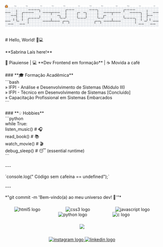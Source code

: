 <picture>
  <source media="(prefers-color-scheme: dark)" srcset="https://raw.githubusercontent.com/imnotSabrina/imnotSabrina/output/pacman-contribution-graph-dark.svg">
  <source media="(prefers-color-scheme: light)" srcset="https://raw.githubusercontent.com/imnotSabrina/imnotSabrina/output/pacman-contribution-graph.svg">
  <img alt="pacman contribution graph" src="https://raw.githubusercontent.com/imnotSabrina/imnotSabrina/output/pacman-contribution-graph.svg">
</picture>

###

<p align="left"># Hello, World! 👩💻  <br><br>**Sabrina Laís here!**  <br><br>📍 Piauiense | 💻 **Dev Frontend em formação** | ☕ Movida a café  <br><br>
### **🎓 Formação Acadêmica**  <br>```bash<br>» IFPI - Análise e Desenvolvimento de Sistemas (Módulo III)  <br>» IFPI - Técnico em Desenvolvimento de Sistemas [Concluído]  <br>» Capacitação Profissional em Sistemas Embarcados  <br>```<br><br>
### **💡 Hobbies**  <br>```python<br>while True:<br>    listen_music()  # 🎧<br>    read_book()     # 📚 <br>    watch_movie()   # 🎬<br>    debug_sleep()   # 😴 (essential runtime)<br>```<br><br>---  <br><br>`console.log(" Código sem cafeína == undefined");`     <br><br>---  <br><br>*"git commit -m 'Bem-vindo(a) ao meu universo dev! 🚀'"*</p>

###

<div align="center">
  <img src="https://cdn.jsdelivr.net/gh/devicons/devicon/icons/html5/html5-original.svg" height="40" alt="html5 logo"  />
  <img width="75" />
  <img src="https://cdn.jsdelivr.net/gh/devicons/devicon/icons/css3/css3-original.svg" height="40" alt="css3 logo"  />
  <img width="75" />
  <img src="https://cdn.jsdelivr.net/gh/devicons/devicon/icons/javascript/javascript-original.svg" height="40" alt="javascript logo"  />
  <img width="75" />
  <img src="https://cdn.jsdelivr.net/gh/devicons/devicon/icons/python/python-original.svg" height="40" alt="python logo"  />
  <img width="75" />
  <img src="https://cdn.jsdelivr.net/gh/devicons/devicon/icons/c/c-original.svg" height="40" alt="c logo"  />
</div>

###

<div align="center">
  <a href="[https://open.spotify.com/user/Sabrinavieira](https://open.spotify.com/playlist/37i9dQZF1E4oAyYponYvIe)">
    <img src="https://spotify-recently-played-readme.vercel.app/api?user=b051vtcrarfvt7caicqz4o5e7"  />
  </a>
</div>

###

<div align="center">
  <a href="https://www.instagram.com/_sabrinaramosz/" target="_blank">
    <img src="https://raw.githubusercontent.com/maurodesouza/profile-readme-generator/master/src/assets/icons/social/instagram/default.svg" width="115" height="40" alt="instagram logo"  />
  </a>
  <a href="https://www.linkedin.com/in/sabrinalais260178235/" target="_blank">
    <img src="https://raw.githubusercontent.com/maurodesouza/profile-readme-generator/master/src/assets/icons/social/linkedin/default.svg" width="115" height="40" alt="linkedin logo"  />
  </a>
</div>

###
